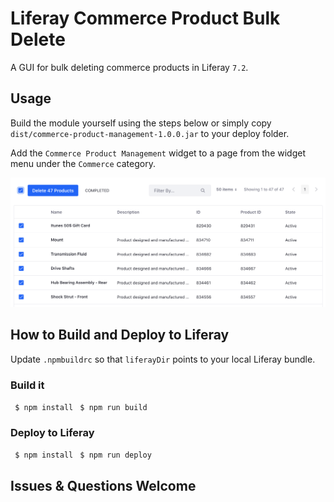 # Liferay Commerce Product Bulk Delete

A GUI for bulk deleting commerce products in Liferay `7.2`.

## Usage

Build the module yourself using the steps below or simply copy `dist/commerce-product-management-1.0.0.jar` to your deploy folder.

Add the `Commerce Product Management` widget to a page from the widget menu under the `Commerce` category.

![Delete Products](/images/delete-products.png)

## How to Build and Deploy to Liferay

Update `.npmbuildrc` so that `liferayDir` points to your local Liferay bundle.

### Build it
` $ npm install`
` $ npm run build`


### Deploy to Liferay
` $ npm install`
` $ npm run deploy`

## Issues & Questions Welcome